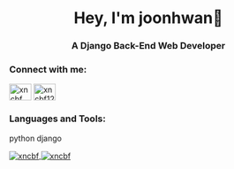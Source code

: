 <h1 align="center">Hey, I'm joonhwan👋</h1>
<h3 align="center">A Django Back-End Web Developer</h3>

<p align="left">
<h3 align="left">Connect with me:</h3>
<a href="https://www.linkedin.com/in/%EC%A4%80%ED%99%98-%EA%B9%80-80900a10b/" target="blank"><img align="center" src="https://cdn.jsdelivr.net/npm/simple-icons@3.0.1/icons/linkedin.svg" alt="xncbf" height="30" width="40" /></a>
<a href="https://xncbf12@gmail.com" target="blank"><img align="center" src="https://cdn.jsdelivr.net/npm/simple-icons@3.0.1/icons/gmail.svg" alt="xncbf12@gmail.com" height="30" width="40" /></a>
</p>

<h3 align="left">Languages and Tools:</h3>
<p align="left"> 

python django

</p>

<a href="">
  <img align="center" src="https://github-readme-stats.vercel.app/api?username=xncbf&show_icons=true&theme=cobalt" alt="xncbf"/>
</a>
<a href="">
  <img align="center" src="https://github-readme-stats.vercel.app/api/top-langs/?username=xncbf&layout=compact&theme=cobalt" alt="xncbf"/>
</a>
